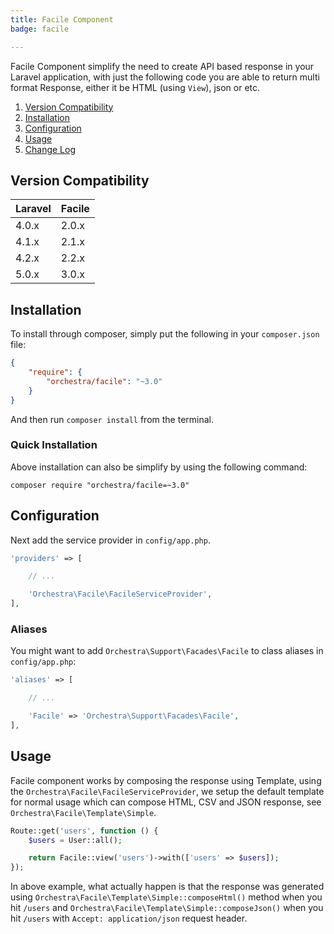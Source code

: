 ```yaml
---
title: Facile Component
badge: facile

---
```


Facile Component simplify the need to create API based response in your Laravel application, with just the following code you are able to return multi format Response, either it be HTML (using `View`), json or etc.

1. [Version Compatibility](#compatibility)
2. [Installation](#installation)
3. [Configuration](#configuration)
4. [Usage](#usage)
5. [Change Log]({doc-url}/components/facile/changes#v3-0)

<a name="compatibility"></a>
## Version Compatibility

Laravel    | Facile
:----------|:----------
 4.0.x     | 2.0.x
 4.1.x     | 2.1.x
 4.2.x     | 2.2.x
 5.0.x     | 3.0.x

<a name="installation"></a>
## Installation

To install through composer, simply put the following in your `composer.json` file:

```json
{
	"require": {
		"orchestra/facile": "~3.0"
	}
}
```

And then run `composer install` from the terminal.

<a name="quick-installation"></a>
### Quick Installation

Above installation can also be simplify by using the following command:

	composer require "orchestra/facile=~3.0"

<a name="configuration"></a>
## Configuration

Next add the service provider in `config/app.php`.

```php
'providers' => [

	// ...

	'Orchestra\Facile\FacileServiceProvider',
],
```

### Aliases

You might want to add `Orchestra\Support\Facades\Facile` to class aliases in `config/app.php`:

```php
'aliases' => [

	// ...

	'Facile' => 'Orchestra\Support\Facades\Facile',
],
```

<a name="usage"></a>
## Usage

Facile component works by composing the response using Template, using the `Orchestra\Facile\FacileServiceProvider`, we setup the default template for normal usage which can compose HTML, CSV and JSON response, see `Orchestra\Facile\Template\Simple`.

```php
Route::get('users', function () {
	$users = User::all();

	return Facile::view('users')->with(['users' => $users]);
});
```

In above example, what actually happen is that the response was generated using `Orchestra\Facile\Template\Simple::composeHtml()` method when you hit `/users` and `Orchestra\Facile\Template\Simple::composeJson()` when you hit `/users` with `Accept: application/json` request header.
